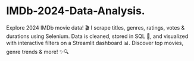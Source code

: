 # IMDb-2024-Data-Analysis.
Explore 2024 IMDb movie data! 🎬 I scrape titles, genres, ratings, votes &amp; durations using Selenium. Data is cleaned, stored in SQL 💾, and visualized with interactive filters on a Streamlit dashboard 📊. Discover top movies, genre trends &amp; more! ✨🔍
